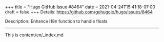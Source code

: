 +++
title = "Hugo GitHub Issue #8464"
date = 2021-04-24T15:41:18-07:00
draft = false
+++
Details: <https://github.com/gohugoio/hugo/issues/8464>

Description: Enhance i18n function to handle floats

---

This is content/en/_index.md
